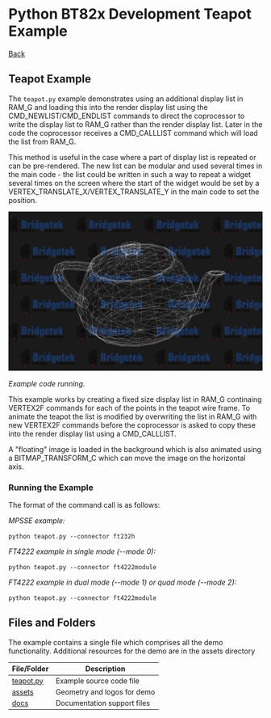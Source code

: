 # Python BT82x Development Teapot Example

[Back](../README.md)

## Teapot Example

The `teapot.py` example demonstrates using an additional display list in RAM_G and loading this into the render display list using the CMD_NEWLIST/CMD_ENDLIST commands to direct the coprocessor to write the display list to RAM_G rather than the render display list. Later in the code the coprocessor receives a CMD_CALLLIST command which will load the list from RAM_G.

This method is useful in the case where a part of display list is repeated or can be pre-rendered. The new list can be modular and used several times in the main code - the list could be written in such a way to repeat a widget several times on the screen where the start of the widget would be set by a VERTEX_TRANSLATE_X/VERTEX_TRANSLATE_Y in the main code to set the position.

![Teapot Example](docs/teapot.png)

_Example code running._

This example works by creating a fixed size display list in RAM_G continaing VERTEX2F commands for each of the points in the teapot wire frame. To animate the teapot the list is modified by overwriting the list in RAM_G with new VERTEX2F commands before the coprocessor is asked to copy these into the render display list using a CMD_CALLLIST.

A "floating" image is loaded in the background which is also animated using a BITMAP_TRANSFORM_C which can move the image on the horizontal axis.

### Running the Example

The format of the command call is as follows:

_MPSSE example:_
```
python teapot.py --connector ft232h 
```

_FT4222 example in single mode (--mode 0):_

```
python teapot.py --connector ft4222module 

```

_FT4222 example in dual mode (--mode 1) or quad mode (--mode 2):_

```
python teapot.py --connector ft4222module 

```

## Files and Folders

The example contains a single file which comprises all the demo functionality. Additional resources for the demo are in the assets directory

| File/Folder | Description |
| --- | --- |
| [teapot.py](teapot.py) | Example source code file |
| [assets](assets) | Geometry and logos for demo |
| [docs](docs) | Documentation support files |
